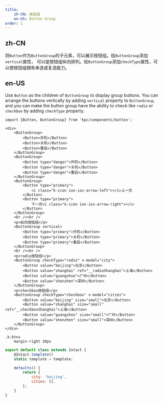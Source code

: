 ```yaml
---
title: 
    zh-CN: 按钮组
    en-US: Button Group
order: 1
---
```


## zh-CN

将`Button`作为`ButtonGroup`的子元素，可以展示按钮组。给`ButtonGroup`添加`vertical`属性，
可以是按钮组纵向排列。给`ButtonGroup`添加`checkType`属性，可以使按钮组拥有单选或复选能力。

## en-US

Use `Button` as the children of `ButtonGroup` to display group buttons. You can arrange the buttons 
vertically by adding `vertical` property to `ButtonGroup`, and you can make the button group have the 
ability to check like `radio` or `checkbox` by adding `checkType` property.

```vdt
import {Button, ButtonGroup} from 'kpc/components/button';

<div>
    <ButtonGroup>
        <Button>开机</Button>
        <Button>关机</Button>
        <Button>重启</Button>
    </ButtonGroup>
    <ButtonGroup>
        <Button type="danger">开机</Button>
        <Button type="danger">关机</Button>
        <Button type="danger">重启</Button>
    </ButtonGroup>
    <ButtonGroup>
        <Button type="primary">
            <i class="k-icon ion-ios-arrow-left"></i>上一页
        </Button>
        <Button type="primary">
            下一页<i class="k-icon ion-ios-arrow-right"></i>
        </Button>
    </ButtonGroup>
    <br /><br />
    <p>纵向按钮组</p>
    <ButtonGroup vertical>
        <Button type="primary">开机</Button>
        <Button type="primary">关机</Button>
        <Button type="primary">重启</Button>
    </ButtonGroup>
    <br /><br />
    <p>radio按钮组</p>
    <ButtonGroup checkType="radio" v-model="city">
        <Button value="beijing">北京</Button>
        <Button value="shanghai" ref="__radioShanghai">上海</Button>
        <Button value="guangzhou">广州</Button>
        <Button value="shenzhen">深圳</Button>
    </ButtonGroup>
    <p>checkbox按钮组</p>
    <ButtonGroup checkType="checkbox" v-model="cities">
        <Button value="beijing" size="small">北京</Button>
        <Button value="shanghai" size="small" ref="__checkboxShanghai">上海</Button>
        <Button value="guangzhou" size="small">广州</Button>
        <Button value="shenzhen" size="small">深圳</Button>
    </ButtonGroup>
</div>
```

```styl
.k-btns
    margin-right 20px
```

```js
export default class extends Intact {
    @Intact.template()
    static template = template;

    defaults() {
        return {
            city: 'beijing',
            cities: [],
        };
    }
}
```
